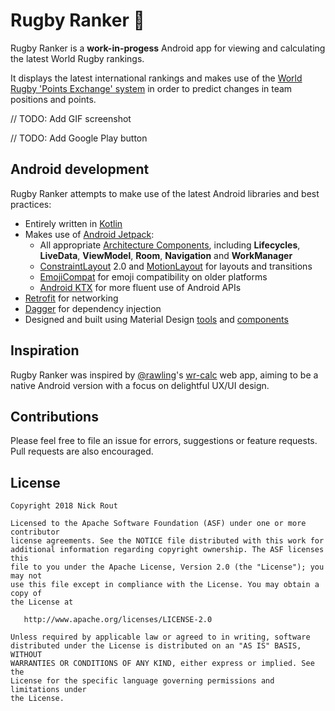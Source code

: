 # Rugby Ranker 🏉

Rugby Ranker is a **work-in-progess** Android app for viewing and calculating the latest World Rugby rankings.

It displays the latest international rankings and makes use of the [World Rugby 'Points Exchange' system](https://www.world.rugby/rankings/explanation) in order to predict changes in team positions and points.

// TODO: Add GIF screenshot

// TODO: Add Google Play button

## Android development

Rugby Ranker attempts to make use of the latest Android libraries and best practices:
* Entirely written in [Kotlin](https://kotlinlang.org/)
* Makes use of [Android Jetpack](https://developer.android.com/jetpack/):
  * All appropriate [Architecture Components](https://developer.android.com/topic/libraries/architecture/), including **Lifecycles**, **LiveData**, **ViewModel**, **Room**, **Navigation** and **WorkManager**
  * [ConstraintLayout](https://developer.android.com/reference/android/support/constraint/ConstraintLayout) 2.0 and [MotionLayout](https://developer.android.com/reference/android/support/constraint/motion/MotionLayout) for layouts and transitions
  * [EmojiCompat](https://developer.android.com/guide/topics/ui/look-and-feel/emoji-compat) for emoji compatibility on older platforms
  * [Android KTX](https://developer.android.com/kotlin/ktx) for more fluent use of Android APIs
* [Retrofit](https://square.github.io/retrofit/) for networking
* [Dagger](https://google.github.io/dagger/) for dependency injection
* Designed and built using Material Design [tools](https://material.io/tools/) and [components](https://material.io/develop/android/)

## Inspiration

Rugby Ranker was inspired by [@rawling](https://github.com/rawling)'s [wr-calc](https://rawling.github.io/wr-calc/) web app, aiming to be a native Android version with a focus on delightful UX/UI design.

## Contributions

Please feel free to file an issue for errors, suggestions or feature requests. Pull requests are also encouraged.

## License

```
Copyright 2018 Nick Rout

Licensed to the Apache Software Foundation (ASF) under one or more contributor
license agreements. See the NOTICE file distributed with this work for
additional information regarding copyright ownership. The ASF licenses this
file to you under the Apache License, Version 2.0 (the "License"); you may not
use this file except in compliance with the License. You may obtain a copy of
the License at

   http://www.apache.org/licenses/LICENSE-2.0

Unless required by applicable law or agreed to in writing, software
distributed under the License is distributed on an "AS IS" BASIS, WITHOUT
WARRANTIES OR CONDITIONS OF ANY KIND, either express or implied. See the
License for the specific language governing permissions and limitations under
the License.
```
